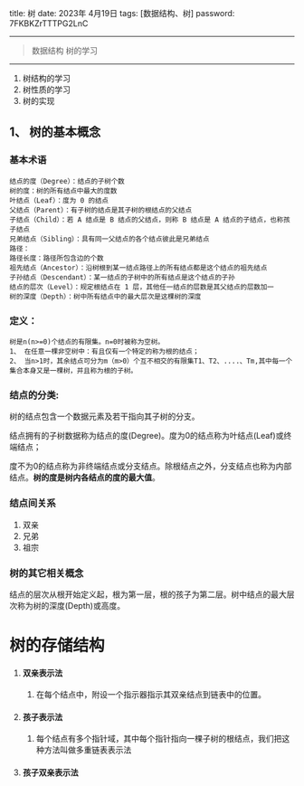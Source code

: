 title:  树
date:  2023年 4月19日
tags: [数据结构、树]
password: 7FKBKZrTTTPG2LnC

---
 <!--more-->

> 数据结构 树的学习

---



1. 树结构的学习
2. 树性质的学习
3. 树的实现

## 1、 树的基本概念

### 基本术语

```
结点的度（Degree）：结点的子树个数
树的度：树的所有结点中最大的度数
叶结点（Leaf）：度为 0 的结点
父结点（Parent）：有子树的结点是其子树的根结点的父结点
子结点（Child）：若 A 结点是 B 结点的父结点，则称 B 结点是 A 结点的子结点，也称孩子结点
兄弟结点（Sibling）：具有同一父结点的各个结点彼此是兄弟结点
路径：
路径长度：路径所包含边的个数
祖先结点（Ancestor）：沿树根到某一结点路径上的所有结点都是这个结点的祖先结点
子孙结点（Descendant）：某一结点的子树中的所有结点是这个结点的子孙
结点的层次（Level）：规定根结点在 1 层，其他任一结点的层数是其父结点的层数加一
树的深度（Depth）：树中所有结点中的最大层次是这棵树的深度

```





### 定义：

```
树是n(n>=0)个结点的有限集。n=0时被称为空树。
1、 在任意一棵非空树中：有且仅有一个特定的称为根的结点；
2、 当n>1时，其余结点可分为m（m>0）个互不相交的有限集T1、T2、....、Tm,其中每一个集合本身又是一棵树，并且称为根的子树。

```

### 结点的分类:

树的结点包含一个数据元素及若干指向其子树的分支。

结点拥有的子树数据称为结点的度(Degree)。度为0的结点称为叶结点(Leaf)或终端结点；

度不为0的结点称为非终端结点或分支结点。除根结点之外，分支结点也称为内部结点。**树的度是树内各结点的度的最大值**。

### 结点间关系

1. 双亲
2. 兄弟
3. 祖宗

### 树的其它相关概念

结点的层次从根开始定义起，根为第一层，根的孩子为第二层。树中结点的最大层次称为树的深度(Depth)或高度。

# 树的存储结构

1. #### 双亲表示法

   1. 在每个结点中，附设一个指示器指示其双亲结点到链表中的位置。

2. #### 孩子表示法

   1. 每个结点有多个指针域，其中每个指针指向一棵子树的根结点，我们把这种方法叫做多重链表表示法

3. #### 孩子双亲表示法

